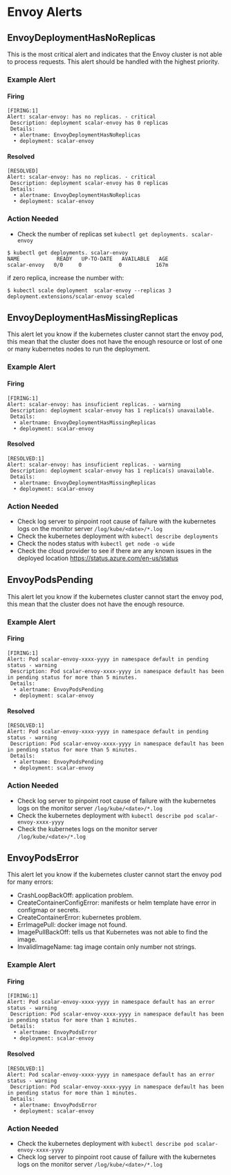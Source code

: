 # Envoy Alerts

## EnvoyDeploymentHasNoReplicas

This is the most critical alert and indicates that the Envoy cluster is not able to process requests. This alert should be handled with the highest priority.

### Example Alert

#### Firing

```
[FIRING:1]
Alert: scalar-envoy: has no replicas. - critical
 Description: deployment scalar-envoy has 0 replicas
 Details:
  • alertname: EnvoyDeploymentHasNoReplicas
  • deployment: scalar-envoy
```

#### Resolved

```
[RESOLVED]
Alert: scalar-envoy: has no replicas. - critical
 Description: deployment scalar-envoy has 0 replicas
 Details:
  • alertname: EnvoyDeploymentHasNoReplicas
  • deployment: scalar-envoy
```

### Action Needed

* Check the number of replicas set `kubectl get deployments. scalar-envoy`

```console
$ kubectl get deployments. scalar-envoy
NAME            READY   UP-TO-DATE   AVAILABLE   AGE
scalar-envoy   0/0     0            0           167m
```

if zero replica, increase the number with:

```console
$ kubectl scale deployment  scalar-envoy --replicas 3
deployment.extensions/scalar-envoy scaled
```

## EnvoyDeploymentHasMissingReplicas

This alert let you know if the kubernetes cluster cannot start the envoy pod, this mean that the cluster does not have the enough resource or lost of one or many kubernetes nodes to run the deployment.

### Example Alert

#### Firing

```
[FIRING:1]
Alert: scalar-envoy: has insuficient replicas. - warning
 Description: deployment scalar-envoy has 1 replica(s) unavailable.
 Details:
  • alertname: EnvoyDeploymentHasMissingReplicas
  • deployment: scalar-envoy
```

#### Resolved

```
[RESOLVED:1]
Alert: scalar-envoy: has insuficient replicas. - warning
 Description: deployment scalar-envoy has 1 replica(s) unavailable.
 Details:
  • alertname: EnvoyDeploymentHasMissingReplicas
  • deployment: scalar-envoy
```

### Action Needed

* Check log server to pinpoint root cause of failure with the kubernetes logs on the monitor server `/log/kube/<date>/*.log`
* Check the kubernetes deployment with `kubectl describe deployments`
* Check the nodes status with `kubectl get node -o wide`
* Check the cloud provider to see if there are any known issues in the deployed location https://status.azure.com/en-us/status

## EnvoyPodsPending

This alert let you know if the kubernetes cluster cannot start the envoy pod, this mean that the cluster does not have the enough resource.

### Example Alert

#### Firing

```
[FIRING:1]
Alert: Pod scalar-envoy-xxxx-yyyy in namespace default in pending status - warning
 Description: Pod scalar-envoy-xxxx-yyyy in namespace default has been in pending status for more than 5 minutes.
 Details:
  • alertname: EnvoyPodsPending
  • deployment: scalar-envoy
```

#### Resolved

```
[RESOLVED:1]
Alert: Pod scalar-envoy-xxxx-yyyy in namespace default in pending status - warning
 Description: Pod scalar-envoy-xxxx-yyyy in namespace default has been in pending status for more than 5 minutes.
 Details:
  • alertname: EnvoyPodsPending
  • deployment: scalar-envoy
```

### Action Needed

* Check log server to pinpoint root cause of failure with the kubernetes logs on the monitor server `/log/kube/<date>/*.log`
* Check the kubernetes deployment with `kubectl describe pod scalar-envoy-xxxx-yyyy`
* Check the kubernetes logs on the monitor server `/log/kube/<date>/*.log`

## EnvoyPodsError

This alert let you know if the kubernetes cluster cannot start the envoy pod for many errors:

* CrashLoopBackOff: application problem.
* CreateContainerConfigError: manifests or helm template have error in configmap or secrets.
* CreateContainerError: kubernetes problem.
* ErrImagePull: docker image not found.
* ImagePullBackOff: tells us that Kubernetes was not able to find the image.
* InvalidImageName: tag image contain only number not strings.

### Example Alert

#### Firing

```
[FIRING:1]
Alert: Pod scalar-envoy-xxxx-yyyy in namespace default has an error status - warning
 Description: Pod scalar-envoy-xxxx-yyyy in namespace default has been in pending status for more than 1 minutes.
 Details:
  • alertname: EnvoyPodsError
  • deployment: scalar-envoy
```

#### Resolved

```
[RESOLVED:1]
Alert: Pod scalar-envoy-xxxx-yyyy in namespace default has an error status - warning
 Description: Pod scalar-envoy-xxxx-yyyy in namespace default has been in pending status for more than 1 minutes.
 Details:
  • alertname: EnvoyPodsError
  • deployment: scalar-envoy
```

### Action Needed

* Check the kubernetes deployment with `kubectl describe pod scalar-envoy-xxxx-yyyy`
* Check log server to pinpoint root cause of failure with the kubernetes logs on the monitor server `/log/kube/<date>/*.log`
